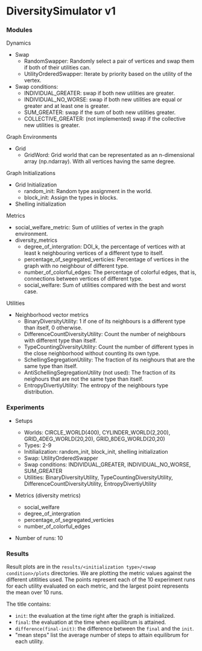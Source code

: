 # DiversitySimulator v1
### Modules

Dynamics
- Swap
    - RandomSwapper: Randomly select a pair of vertices and swap them if both of their utilities can.
    - UtilityOrderedSwapper: Iterate by priority based on the utility of the vertex.
- Swap conditions:
    - INDIVIDUAL_GREATER: swap if both new utilities are greater. 
    - INDIVIDUAL_NO_WORSE: swap if both new utilities are equal or greater and at least one is greater. 
    - SUM_GREATER: swap if the sum of both new utilities greater.
    - COLLECTIVE_GREATER: (not implemented) swap if the collective new utilities is greater.

Graph Environments
- Grid 
    - GridWord: Grid world that can be representated as an n-dimensional array (np.ndarray). With all vertices having the same degree.

Graph Initializations
- Grid Initialization
    - random_init: Random type assignment in the world.
    - block_init: Assign the types in blocks.
- Shelling initialization

Metrics
- social_welfare_metric: Sum of utilities of vertex in the graph environment. 
- diversity_metrics
    - degree_of_intergration: DOI_k, the percentage of vertices with at least k neighbouring vertices of a different type to itself.
    - percentage_of_segregated_verticies: Percentage of vertices in the graph with no neighbour of different type.
    - number_of_colorful_edges: The percentage of colorful edges, that is, connections between vertices of different type.
    - social_welfare: Sum of utilities compared with the best and worst case.

Utilities
- Neighborhood vector metrics
    - BinaryDiversityUtility: 1 if one of its neighbours is a different type than itself, 0 otherwise.
    - DifferenceCountDiversityUtility: Count the number of neighbours with different type than itself.
    - TypeCountingDiversityUtility: Count the number of different types in the close neighborhood without counting its own type.
    - SchellingSegregationUtility: The fraction of its neighours that are the same type than itself. 
    - AntiSchellingSegregationUtility (not used): The fraction of its neighours that are not the same type than itself.
    - EntropyDivertiyUtility: The entropy of the neighbours type distribution.

### Experiments
- Setups
    - Worlds: CIRCLE_WORLD(400), CYLINDER_WORLD(2,200), GRID_4DEG_WORLD(20,20), GRID_8DEG_WORLD(20,20)
    - Types: 2-9
    - Initilialization: random_init, block_init, shelling initialization 
    - Swap: UtilityOrderedSwapper
    - Swap conditions: INDIVIDUAL_GREATER, INDIVIDUAL_NO_WORSE, SUM_GREATER
    - Utilities: BinaryDiversityUtility, TypeCountingDiversityUtility, DifferenceCountDiversityUtility, EntropyDivertiyUtility

- Metrics (diversity metrics)
    - social_welfare
    - degree_of_intergration
    - percentage_of_segregated_verticies
    - number_of_colorful_edges

- Number of runs: 10

### Results
Result plots are in the `results/<initialization type>/<swap condition>/plots` directories. We are plotting the metric values against the different utitlities used. The points represent each of the 10 experiment runs for each utility evaluated on each metric, and the largest point represents the mean over 10 runs.

The title contains:
- `init`: the evaluation at the time right after the graph is initialized.
- `final`: the evaluation at the time when equilibrum is attained.
- `difference(final-init)`: the difference between the `final` and the `init`.
- "mean steps" list the average number of steps to attain equilibrum for each utility.